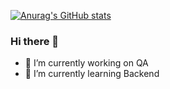 [![Anurag's GitHub stats](https://github-readme-stats.vercel.app/api?username=jardson-rosa)](https://github.com/anuraghazra/github-readme-stats)
### Hi there 👋

- 🔭 I’m currently working on QA 
- 🌱 I’m currently learning Backend

